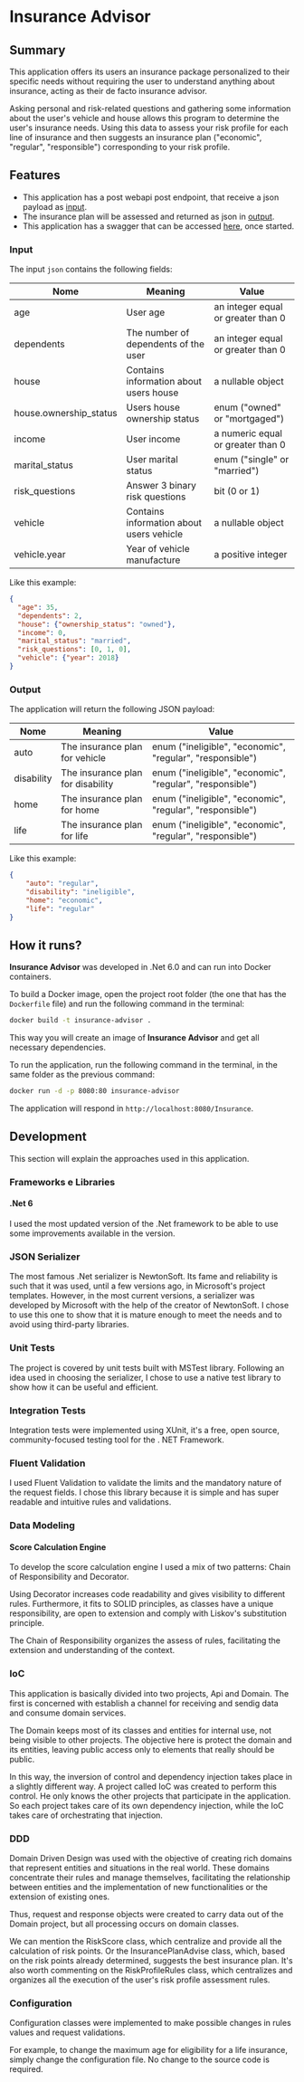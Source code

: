 # Insurance Advisor
## Summary

This application offers its users an insurance package personalized to their specific needs without requiring the user to understand anything about insurance, acting as their de facto insurance advisor.

Asking personal and risk-related questions and gathering some information about the user's vehicle and house allows this program to determine the user's insurance needs. Using this data to assess your risk profile for each line of insurance and then suggests an insurance plan ("economic", "regular", "responsible") corresponding to your risk profile.

## Features

- This application has a post webapi post endpoint, that receive a json payload as  [input](#Input).
- The insurance plan will be assessed and returned as json in [output](#Output).
- This application has a swagger that can be accessed [here](https://localhost:8080/swagger/index.html), once started.

### Input
The input `json` contains the following fields:

| Nome | Meaning | Value |
| ------ | ------ | ------ |
| age | User age | an integer equal or greater than 0 |
| dependents | The number of dependents of the user | an integer equal or greater than 0 |
| house | Contains information about users house | a nullable object |
| house.ownership_status | Users house ownership status | enum ("owned" or "mortgaged") |
| income | User income | a numeric equal or greater than 0 |
| marital_status | User marital status | enum ("single" or "married") |
| risk_questions | Answer 3 binary risk questions | bit (0 or 1) |
| vehicle | Contains information about users vehicle  | a nullable object  |
| vehicle.year | Year of vehicle manufacture | a positive integer |

Like this example:
```json
{
  "age": 35,
  "dependents": 2,
  "house": {"ownership_status": "owned"},
  "income": 0,
  "marital_status": "married",
  "risk_questions": [0, 1, 0],
  "vehicle": {"year": 2018}
}
```

### Output
The application will return the following JSON payload:

| Nome | Meaning | Value |
| ------ | ------ | ------ |
| auto | The insurance plan for vehicle | enum ("ineligible", "economic", "regular", "responsible") |
| disability | The insurance plan for disability | enum ("ineligible", "economic", "regular", "responsible") |
| home |  The insurance plan for home | enum ("ineligible", "economic", "regular", "responsible") |
| life | The insurance plan for life | enum ("ineligible", "economic", "regular", "responsible") |

Like this example:
```json
{
    "auto": "regular",
    "disability": "ineligible",
    "home": "economic",
    "life": "regular"
}
```

## How it runs?
**Insurance Advisor** was developed in .Net 6.0 and can run into Docker containers.

To build a Docker image, open the project root folder (the one that has the `Dockerfile` file) and run the following command in the terminal:

```sh
docker build -t insurance-advisor .
```

This way you will create an image of **Insurance Advisor** and get all necessary dependencies.

To run the application, run the following command in the terminal, in the same folder as the previous command:
```sh
docker run -d -p 8080:80 insurance-advisor
```

The application will respond in `http://localhost:8080/Insurance`.

## Development

This section will explain the approaches used in this application.

### Frameworks e Libraries
#### .Net 6
I used the most updated version of the .Net framework to be able to use some improvements available in the version.

### JSON Serializer
The most famous .Net serializer is NewtonSoft. Its fame and reliability is such that it was used, until a few versions ago, in Microsoft's project templates.
However, in the most current versions, a serializer was developed by Microsoft with the help of the creator of NewtonSoft. I chose to use this one to show that it is mature enough to meet the needs and to avoid using third-party libraries.

### Unit Tests
The project is covered by unit tests built with MSTest library. Following an idea used in choosing the serializer, I chose to use a native test library to show how it can be useful and efficient.

### Integration Tests
Integration tests were implemented using XUnit, it's a free, open source, community-focused testing tool for the . NET Framework.

### Fluent Validation
I used Fluent Validation to validate the limits and the mandatory nature of the request fields. I chose this library because it is simple and has super readable and intuitive rules and validations.

### Data Modeling
#### Score Calculation Engine
To develop the score calculation engine I used a mix of two patterns: Chain of Responsibility and Decorator.

Using Decorator increases code readability and gives visibility to different rules. Furthermore, it fits to SOLID principles, as classes have a unique responsibility, are open to extension and comply with Liskov's substitution principle.

The Chain of Responsibility organizes the assess of rules, facilitating the extension and understanding of the context.

### IoC
This application is basically divided into two projects, Api and Domain. The first is concerned with establish a channel for receiving and sendig data and consume domain services.

The Domain keeps most of its classes and entities for internal use, not being visible to other projects. The objective here is protect the domain and its entities, leaving public access only to elements that really should be public.

In this way, the inversion of control and dependency injection takes place in a slightly different way. A project called IoC was created to perform this control. He only knows the other projects that participate in the application. So each project takes care of its own dependency injection, while the IoC takes care of orchestrating that injection.

### DDD
Domain Driven Design was used with the objective of creating rich domains that represent entities and situations in the real world. These domains concentrate their rules and manage themselves, facilitating the relationship between entities and the implementation of new functionalities or the extension of existing ones.

Thus, request and response objects were created to carry data out of the Domain project, but all processing occurs on domain classes.

We can mention the RiskScore class, which centralize and provide all the calculation of risk points. Or the InsurancePlanAdvise class, which, based on the risk points already determined, suggests the best insurance plan. It's also worth commenting on the RiskProfileRules class, which centralizes and organizes all the execution of the user's risk profile assessment rules.

### Configuration
Configuration classes were implemented to make possible changes in rules values and request validations.

For example, to change the maximum age for eligibility for a life insurance, simply change the configuration file. No change to the source code is required.


